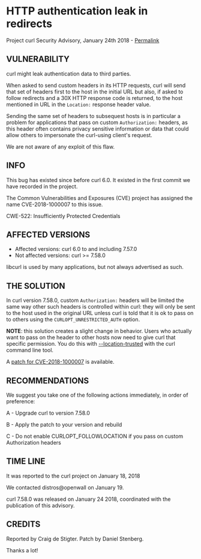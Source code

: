 HTTP authentication leak in redirects
=====================================

Project curl Security Advisory, January 24th 2018 -
[Permalink](https://curl.haxx.se/docs/CVE-2018-1000007.html)

VULNERABILITY
-------------

curl might leak authentication data to third parties.

When asked to send custom headers in its HTTP requests, curl will send that
set of headers first to the host in the initial URL but also, if asked to
follow redirects and a 30X HTTP response code is returned, to the host
mentioned in URL in the `Location:` response header value.

Sending the same set of headers to subsequest hosts is in particular a problem
for applications that pass on custom `Authorization:` headers, as this header
often contains privacy sensitive information or data that could allow others
to impersonate the curl-using client's request.

We are not aware of any exploit of this flaw.

INFO
----

This bug has existed since before curl 6.0. It existed in the first commit we
have recorded in the project.

The Common Vulnerabilities and Exposures (CVE) project has assigned the name
CVE-2018-1000007 to this issue.

CWE-522: Insufficiently Protected Credentials

AFFECTED VERSIONS
-----------------

- Affected versions: curl 6.0 to and including 7.57.0
- Not affected versions: curl >= 7.58.0

libcurl is used by many applications, but not always advertised as such.

THE SOLUTION
------------

In curl version 7.58.0, custom `Authorization:` headers will be limited the
same way other such headers is controlled within curl: they will only be sent
to the host used in the original URL unless curl is told that it is ok to pass
on to others using the `CURLOPT_UNRESTRICTED_AUTH` option.

**NOTE**: this solution creates a slight change in behavior. Users who
actually want to pass on the header to other hosts now need to give curl that
specific permission. You do this with
[--location-trusted](https://curl.haxx.se/docs/manpage.html#--location-trusted)
with the curl command line tool.

A [patch for
CVE-2018-1000007](https://github.com/curl/curl/commit/af32cd3859336ab.patch)
is available.

RECOMMENDATIONS
---------------

We suggest you take one of the following actions immediately, in order of
preference:

 A - Upgrade curl to version 7.58.0

 B - Apply the patch to your version and rebuild

 C - Do not enable CURLOPT_FOLLOWLOCATION if you pass on custom Authorization
     headers

TIME LINE
---------

It was reported to the curl project on January 18, 2018

We contacted distros@openwall on January 19.

curl 7.58.0 was released on January 24 2018, coordinated with the publication
of this advisory.

CREDITS
-------

Reported by Craig de Stigter. Patch by Daniel Stenberg.

Thanks a lot!
